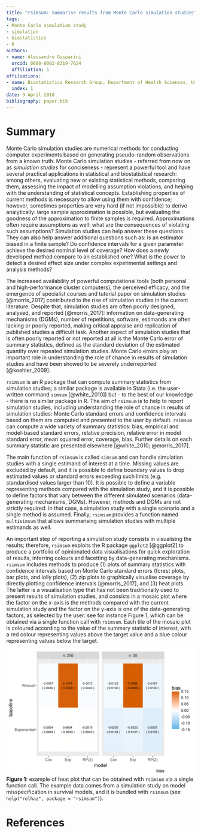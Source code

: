 ```yaml
---
title: "rsimsum: Summarise results from Monte Carlo simulation studies"
tags:
- Monte Carlo simulation study
- simulation
- biostatistics
- R
authors:
- name: Alessandro Gasparini
  orcid: 0000-0002-8319-7624
  affiliation: 1
affiliations:
- name: Biostatistics Research Group, Department of Health Sciences, University of Leicester
  index: 1
date: 9 April 2018
bibliography: paper.bib
---
```


# Summary

Monte Carlo simulation studies are numerical methods for conducting computer experiments based on generating pseudo-random observations from a known truth. Monte Carlo simulation studies - referred from now on as _simulation studies_ for conciseness - represent a powerful tool and have several practical applications in statistical and biostatistical research: among others, evaluating new or existing statistical methods, comparing them, assessing the impact of modelling assumption violations, and helping with the understanding of statistical concepts. Establishing properties of current methods is necessary to allow using them with confidence; however, sometimes properties are very hard (if not impossible) to derive analytically: large sample approximation is possible, but evaluating the goodness of the approximation to finite samples is required. Approximations often require assumptions as well: what are the consequences of violating such assumptions? Simulation studies can help answer these questions. They can also help answer additional questions such as: is an estimator biased in a finite sample? Do confidence intervals for a given parameter achieve the desired nominal level of coverage? How does a newly developed method compare to an established one? What is the power to detect a desired effect size under complex experimental settings and analysis methods?

The increased availability of powerful computational tools (both personal and high-performance cluster computers), the perceived efficacy, and the emergence of specialist courses and tutorial paper on simulation studies [@morris_2017] contributed to the rise of simulation studies in the current literature. Despite that, simulation studies are often poorly designed, analysed, and reported [@morris_2017]: information on data-generating mechanisms (DGMs), number of repetitions, software, estimands are often lacking or poorly reported, making critical appraise and replication of published studies a difficult task. Another aspect of simulation studies that is often poorly reported or not reported at all is the Monte Carlo error of summary statistics, defined as the standard deviation of the estimated quantity over repeated simulation studies. Monte Carlo errors play an important role in understanding the role of chance in results of simulation studies and have been showed to be severely underreported [@koehler_2009].

`rsimsum` is an R package that can compute summary statistics from simulation studies; a similar package is available in Stata (i.e. the user-written command `simsum` [@white_2010]) but - to the best of our knowledge - there is no similar package in R. The aim of `rsimsum` is to help to report simulation studies, including understanding the role of chance in results of simulation studies: Monte Carlo standard errors and confidence intervals based on them are computed and presented to the user by default. `rsimsum` can compute a wide variety of summary statistics: bias, empirical and model-based standard errors, relative precision, relative error in model standard error, mean squared error, coverage, bias. Further details on each summary statistic are presented elsewhere [@white_2010; @morris_2017]. 

The main function of `rsimsum` is called `simsum` and can handle simulation studies with a single estimand of interest at a time. Missing values are excluded by default, and it is possible to define boundary values to drop estimated values or standard errors exceeding such limits (e.g. standardised values larger than 10). It is possible to define a variable representing methods compared with the simulation study, and it is possible to define factors that vary between the different simulated scenarios (data-generating mechanisms, DGMs). However, methods and DGMs are not strictly required: in that case, a simulation study with a single scenario and a single method is assumed. Finally, `rsimsum` provides a function named `multisimsum` that allows summarising simulation studies with multiple estimands as well.

An important step of reporting a simulation study consists in visualising the results; therefore, `rsimsum` exploits the R package `ggplot2` [@ggplot2] to produce a portfolio of opinionated data visualisations for quick exploration of results, inferring colours and facetting by data-generating mechanisms. `rsimsum` includes methods to produce (1) plots of summary statistics with confidence intervals based on Monte Carlo standard errors (forest plots, bar plots, and lolly plots), (2) zip plots to graphically visualise coverage by directly plotting confidence intervals [@morris_2017], and (3) heat plots. The latter is a visualisation type that has not been traditionally used to present results of simulation studies, and consists in a mosaic plot where the factor on the x-axis is the methods compared with the current simulation study and the factor on the y-axis is one of the data-generating factors, as selected by the user: see for instance Figure 1, which can be obtained via a single function call with `rsimsum`. Each tile of the mosaic plot is coloured according to the value of the summary statistic of interest, with a red colour representing values above the target value and a blue colour representing values below the target. 

![Example of heat plot obtained with a single function call in `rsimsum`](plot.png)
__Figure 1:__ example of heat plot that can be obtained with `rsimsum` via a single function call. The example data comes from a simulation study on model misspecification in survival models, and it is bundled with `rsimsum` (see `help("relhaz", package = "rsimsum")`).

# References
